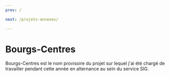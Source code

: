 ```yaml
---
prev: /

next: /projets-annexes/

---
```


# Bourgs-Centres

Bourgs-Centres est le nom provisoire du projet sur lequel j'ai été chargé de travailler pendant cette année en alternance au sein du service SIG.
